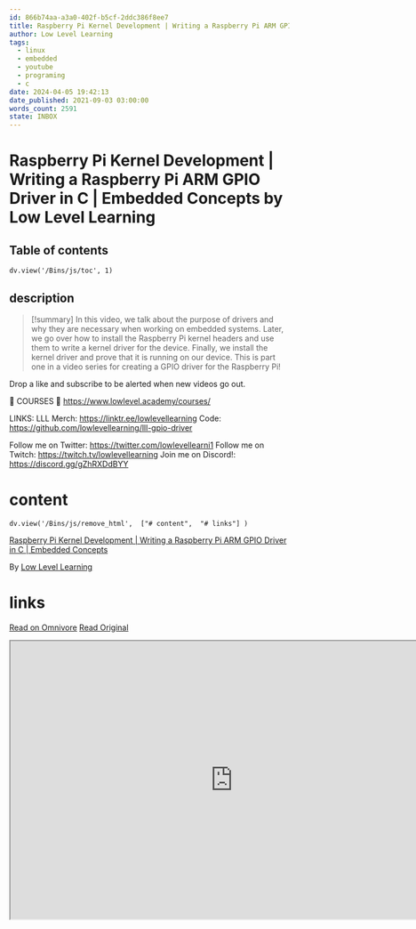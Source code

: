 ```yaml
---
id: 866b74aa-a3a0-402f-b5cf-2ddc386f8ee7
title: Raspberry Pi Kernel Development | Writing a Raspberry Pi ARM GPIO Driver in C | Embedded Concepts
author: Low Level Learning
tags:
  - linux
  - embedded
  - youtube
  - programing
  - c
date: 2024-04-05 19:42:13
date_published: 2021-09-03 03:00:00
words_count: 2591
state: INBOX
---
```


# Raspberry Pi Kernel Development | Writing a Raspberry Pi ARM GPIO Driver in C | Embedded Concepts by Low Level Learning
## Table of contents
```dataviewjs 
dv.view('/Bins/js/toc', 1) 
```


## description
>[!summary] 
> In this video, we talk about the purpose of drivers and why they are necessary when working on embedded systems. Later, we go over how to install the Raspberry Pi kernel headers and use them to write a kernel driver for the device. Finally, we install the kernel driver and prove that it is running on our device. This is part one in a video series for creating a GPIO driver for the Raspberry Pi!

Drop a like and subscribe to be alerted when new videos go out.

🏫 COURSES 🏫
https://www.lowlevel.academy/courses/

LINKS:
LLL Merch: https://linktr.ee/lowlevellearning
Code: https://github.com/lowlevellearning/lll-gpio-driver

Follow me on Twitter: https://twitter.com/lowlevellearni1
Follow me on Twitch: https://twitch.tv/lowlevellearning
Join me on Discord!: https://discord.gg/gZhRXDdBYY


# content
```dataviewjs 
dv.view('/Bins/js/remove_html',  ["# content",  "# links"] ) 
```
[Raspberry Pi Kernel Development | Writing a Raspberry Pi ARM GPIO Driver in C | Embedded Concepts](https://www.youtube.com/watch?v=lWzFFusYg6g)

By [Low Level Learning](https://www.youtube.com/@LowLevelLearning)



# links
[Read on Omnivore](https://omnivore.app/me/https-www-youtube-com-watch-v-l-wz-f-fus-yg-6-g-18eaf23a453)
[Read Original](https://www.youtube.com/watch?v=lWzFFusYg6g)

<iframe src="https://www.youtube.com/watch?v=lWzFFusYg6g"  width="800" height="500"></iframe>
